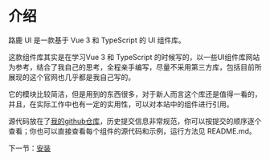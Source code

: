 # 介绍

 路鹿 UI 是一款基于 Vue 3 和 TypeScript 的 UI 组件库。
 
 这款组件库其实是在学习Vue 3 和 TypeScript 的时候写的，以一些UI组件库网站为参考，结合了我自己的思考，全程亲手编写，尽量不采用第三方库，包括目前所展现的这个官网也几乎都是我自己写的。
 
 它的模块比较简洁，但是用到的东西很多，对于新人而言这个库还是值得一看的，并且，在实际工作中也有一定的实用性，可以对本站中的组件进行引用。
 
 源代码放在了[我的github仓库](https://github.com/baozi928/lulu-UI)，历史提交信息非常规范，你可以按提交的顺序逐个查看；你也可以直接查看每个组件的源代码和示例，运行方法见 README.md。
 
        
下一节：[安装](#/doc/install)